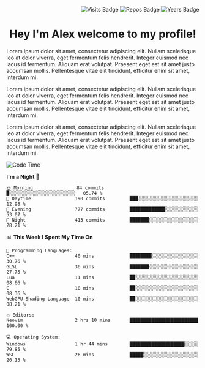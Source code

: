 <p align="right">
  <img src="https://badges.pufler.dev/visits/Alextibtab/Alextibtab" alt="Visits Badge">
  <img src="https://badges.pufler.dev/repos/Alextibtab/" alt="Repos Badge">
  <img src="https://badges.pufler.dev/years/Alextibtab/" alt="Years Badge">
</p>

<h1 align="center">Hey I'm Alex welcome to my profile!</h1>

Lorem ipsum dolor sit amet, consectetur adipiscing elit. Nullam scelerisque leo at dolor viverra, eget fermentum felis hendrerit. Integer euismod nec lacus id fermentum. Aliquam erat volutpat. Praesent eget est sit amet justo accumsan mollis. Pellentesque vitae elit tincidunt, efficitur enim sit amet, interdum mi.

Lorem ipsum dolor sit amet, consectetur adipiscing elit. Nullam scelerisque leo at dolor viverra, eget fermentum felis hendrerit. Integer euismod nec lacus id fermentum. Aliquam erat volutpat. Praesent eget est sit amet justo accumsan mollis. Pellentesque vitae elit tincidunt, efficitur enim sit amet, interdum mi.

Lorem ipsum dolor sit amet, consectetur adipiscing elit. Nullam scelerisque leo at dolor viverra, eget fermentum felis hendrerit. Integer euismod nec lacus id fermentum. Aliquam erat volutpat. Praesent eget est sit amet justo accumsan mollis. Pellentesque vitae elit tincidunt, efficitur enim sit amet, interdum mi.

<!--START_SECTION:waka-->
![Code Time](http://img.shields.io/badge/Code%20Time-2%20hrs%2010%20mins-blue)

**I'm a Night 🦉** 

```text
🌞 Morning                84 commits          █░░░░░░░░░░░░░░░░░░░░░░░░   05.74 % 
🌆 Daytime                190 commits         ███░░░░░░░░░░░░░░░░░░░░░░   12.98 % 
🌃 Evening                777 commits         █████████████░░░░░░░░░░░░   53.07 % 
🌙 Night                  413 commits         ███████░░░░░░░░░░░░░░░░░░   28.21 % 
```


📊 **This Week I Spent My Time On** 

```text
💬 Programming Languages: 
C++                      40 mins             ████████░░░░░░░░░░░░░░░░░   30.76 % 
GLSL                     36 mins             ███████░░░░░░░░░░░░░░░░░░   27.75 % 
Lua                      11 mins             ██░░░░░░░░░░░░░░░░░░░░░░░   08.66 % 
C                        10 mins             ██░░░░░░░░░░░░░░░░░░░░░░░   08.36 % 
WebGPU Shading Language  10 mins             ██░░░░░░░░░░░░░░░░░░░░░░░   08.21 % 

🔥 Editors: 
Neovim                   2 hrs 10 mins       █████████████████████████   100.00 % 

💻 Operating System: 
Windows                  1 hr 44 mins        ████████████████████░░░░░   79.85 % 
WSL                      26 mins             █████░░░░░░░░░░░░░░░░░░░░   20.15 % 
```


<!--END_SECTION:waka-->
